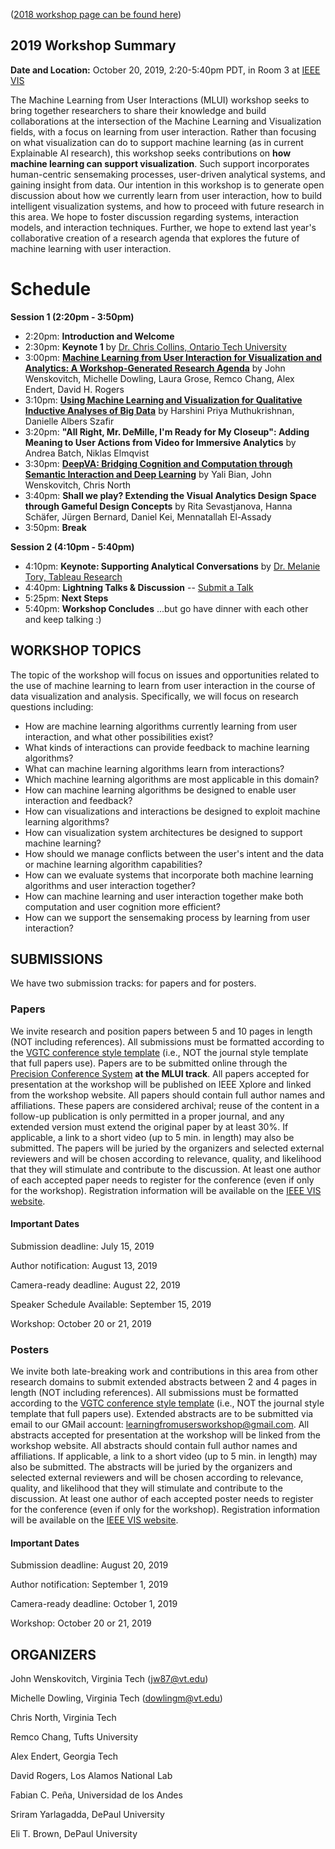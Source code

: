 ([2018 workshop page can be found here](workshop2018.md))

## 2019 Workshop Summary

**Date and Location:** October 20, 2019, 2:20-5:40pm PDT, in Room 3 at [IEEE VIS](http://ieeevis.org/year/2019/welcome)

The Machine Learning from User Interactions (MLUI) workshop seeks to bring together researchers to share their knowledge and build collaborations at the intersection of the Machine Learning and Visualization fields, with a focus on learning from user interaction.  Rather than focusing on what visualization can do to support machine learning (as in current Explainable AI research), this workshop seeks contributions on **how machine learning can support visualization**.  Such support incorporates human-centric sensemaking processes, user-driven analytical systems, and gaining insight from data.  Our intention in this workshop is to generate open discussion about how we currently learn from user interaction, how to build intelligent visualization systems, and how to proceed with future research in this area. We hope to foster discussion regarding systems, interaction models, and interaction techniques. Further, we hope to extend last year's collaborative creation of a research agenda that explores the future of machine learning with user interaction.


# Schedule
**Session 1 (2:20pm - 3:50pm)**
- 2:20pm:  **Introduction and Welcome**
- 2:30pm:  **Keynote 1** by [Dr. Chris Collins, Ontario Tech University](http://vialab.science.uoit.ca/portfolio/christopher-m-collins)
- 3:00pm:  **[Machine Learning from User Interaction for Visualization and Analytics:  A Workshop-Generated Research Agenda](papers/MLUI.pdf)** by John Wenskovitch, Michelle Dowling, Laura Grose, Remco Chang, Alex Endert, David H. Rogers
- 3:10pm:  **[Using Machine Learning and Visualization for Qualitative Inductive Analyses of Big Data](papers/Qualitative.pdf)** by Harshini Priya Muthukrishnan, Danielle Albers Szafir
- 3:20pm:  **"All Right, Mr. DeMille, I'm Ready for My Closeup": Adding Meaning to User Actions from Video for Immersive Analytics** by Andrea Batch, Niklas Elmqvist
- 3:30pm:  **[DeepVA: Bridging Cognition and Computation through Semantic Interaction and Deep Learning](papers/DeepVA.pdf)** by Yali Bian, John Wenskovitch, Chris North
- 3:40pm:  **Shall we play? Extending the Visual Analytics Design Space through Gameful Design Concepts** by Rita Sevastjanova, Hanna Schäfer, Jürgen Bernard, Daniel Kei, Mennatallah El-Assady
- 3:50pm:  **Break**

**Session 2 (4:10pm - 5:40pm)**
- 4:10pm:  **Keynote:  Supporting Analytical Conversations** by [Dr. Melanie Tory, Tableau Research](https://research.tableau.com/user/melanie-tory)
- 4:40pm:  **Lightning Talks & Discussion** -- [Submit a Talk](https://forms.gle/xZCnXVmh7spLkGJSA)
- 5:25pm:  **Next Steps**
- 5:40pm:  **Workshop Concludes** ...but go have dinner with each other and keep talking :)



## WORKSHOP TOPICS

The topic of the workshop will focus on issues and opportunities related to the use of machine learning to learn from user interaction in the course of data visualization and analysis. Specifically, we will focus on research questions including:

- How are machine learning algorithms currently learning from user interaction, and what other possibilities exist?
- What kinds of interactions can provide feedback to machine learning algorithms?
- What can machine learning algorithms learn from interactions?
- Which machine learning algorithms are most applicable in this domain?
- How can machine learning algorithms be designed to enable user interaction and feedback?
- How can visualizations and interactions be designed to exploit machine learning algorithms?
- How can visualization system architectures be designed to support machine learning?
- How should we manage conflicts between the user's intent and the data or machine learning algorithm capabilities?
- How can we evaluate systems that incorporate both machine learning algorithms and user interaction together?
- How can machine learning and user interaction together make both computation and user cognition more efficient?
- How can we support the sensemaking process by learning from user interaction?

## SUBMISSIONS

We have two submission tracks: for papers and for posters.

### Papers

We invite research and position papers between 5 and 10 pages in length (NOT including references).  All submissions must be formatted according to the [VGTC conference style template](http://junctionpublishing.org/vgtc/Tasks/camera.html) (i.e., NOT the journal style template that full papers use).  Papers are to be submitted online through the [Precision Conference System](https://new.precisionconference.com/submissions/vis19r) **at the MLUI track**.  All papers accepted for presentation at the workshop will be published on IEEE Xplore and linked from the workshop website.  All papers should contain full author names and affiliations.  These papers are considered archival; reuse of the content in a follow-up publication is only permitted in a proper journal, and any extended version must extend the original paper by at least 30%.  If applicable, a link to a short video (up to 5 min. in length) may also be submitted. The papers will be juried by the organizers and selected external reviewers and will be chosen according to relevance, quality, and likelihood that they will stimulate and contribute to the discussion. At least one author of each accepted paper needs to register  for the conference (even if only for the workshop). Registration information will be available on the [IEEE VIS website](http://ieeevis.org/year/2018/welcome).
  
#### Important Dates

Submission deadline:  July 15, 2019 

Author notification:  August 13, 2019 

Camera-ready deadline:  August 22, 2019

Speaker Schedule Available:  September 15, 2019

Workshop:  October 20 or 21, 2019

### Posters

We invite both late-breaking work and contributions in this area from other research domains to submit extended abstracts between 2 and 4 pages in length (NOT including references).  All submissions must be formatted according to the [VGTC conference style template](http://junctionpublishing.org/vgtc/Tasks/camera.html) (i.e., NOT the journal style template that full papers use).  Extended abstracts are to be submitted via email to our GMail account:  [learningfromusersworkshop@gmail.com](mailto:learningfromusersworkshop@gmail.com).  All abstracts accepted for presentation at the workshop will be linked from the workshop website.  All abstracts should contain full author names and affiliations.  If applicable, a link to a short video (up to 5 min. in length) may also be submitted. The abstracts will be juried by the organizers and selected external reviewers and will be chosen according to relevance, quality, and likelihood that they will stimulate and contribute to the discussion. At least one author of each accepted poster needs to register  for the conference (even if only for the workshop). Registration information will be available on the [IEEE VIS website](http://ieeevis.org/year/2018/welcome).
  
#### Important Dates

Submission deadline:  August 20, 2019

Author notification:  September 1, 2019

Camera-ready deadline:  October 1, 2019

Workshop:  October 20 or 21, 2019

## ORGANIZERS

John Wenskovitch, Virginia Tech (jw87@vt.edu)

Michelle Dowling, Virginia Tech (dowlingm@vt.edu)

Chris North, Virginia Tech

Remco Chang, Tufts University

Alex Endert, Georgia Tech

David Rogers, Los Alamos National Lab

Fabian C. Peña, Universidad de los Andes

Sriram Yarlagadda, DePaul University

Eli T. Brown, DePaul University
